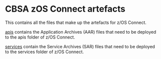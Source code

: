 # CBSA zOS Connect artefacts
<!---  Copyright IBM Corp. 2023                                               -->
This contains all the files that make up the artefacts for z/OS Connect. 

[apis](./apis) contains the Application Archives (AAR) files that need to be deployed to the apis folder of z/OS Connect. 

[services](./services) contain the Service Archives (SAR) files that need to be deployed to the services folder of z/OS Connect.

